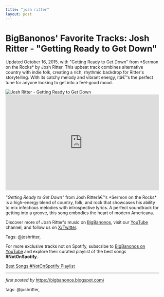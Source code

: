 ```yaml
---
title: "josh ritter"
layout: post
---
```

<!-- Post Title -->
<h1 >BigBanonos' Favorite Tracks: Josh Ritter - "Getting Ready to Get Down"</h1> <!-- Introductory Text -->
<p >Updated October 16, 2015, with "Getting Ready to Get Down" from *Sermon on the Rocks* by Josh Ritter. This upbeat track combines alternative country with indie folk, creating a rich, rhythmic backdrop for Ritter's storytelling. With its catchy melody and vibrant energy, itâ€™s the perfect tune for anyone looking to get into a feel-good mood.</p> <!-- Featured Image -->
<div > <img src="https://americanahighways.org/wp-content/uploads/2023/10/joshritter1.jpeg" alt="Josh Ritter - Getting Ready to Get Down" />
</div> <!-- YouTube Video Embed -->
<div > <iframe width="100%" height="315" src="https://www.youtube.com/embed/RQ5wNPMERmw" title="Josh Ritter - Getting Ready to Get Down [Official Video]" frameborder="0" allow="accelerometer; autoplay; clipboard-write; encrypted-media; gyroscope; picture-in-picture; web-share" referrerpolicy="strict-origin-when-cross-origin" allowfullscreen></iframe>
</div> <!-- Song Information -->
<div > <p><em>"Getting Ready to Get Down"</em> from Josh Ritterâ€™s *Sermon on the Rocks* is a high-energy blend of country, folk, and rock that showcases his ability to mix infectious melodies with introspective lyrics. A perfect soundtrack for getting into a groove, this song embodies the heart of modern Americana.</p>
</div> <!-- Footer Links -->
<div > <p>Discover more of Josh Ritter's music on <a href="https://bigbanonos.blogspot.com/" target="_blank">BigBanonos</a>, visit our <a href="https://www.youtube.com/@BigBanonos" target="_blank">YouTube</a> channel, and follow us on <a href="https://x.com/bigbanonos" target="_blank">X/Twitter</a>.</p>
</div> <!-- Tags -->
<p >Tags: @joshritter,</p>


<!--Subscribe and Playlist Links-->
<div>
    <p>For more exclusive tracks not on Spotify, subscribe to <a href="https://www.youtube.com/@BigBanonos" target="_blank">BigBanonos on YouTube</a> and explore their curated playlist of the best songs <strong>#NotOnSpotify</strong>.</p>
    <p><a href="https://www.youtube.com/playlist?list=PLtuNtuTatqI0kFahUCbtbfenC_ET5O_tr" target="_blank">Best Songs #NotOnSpotify Playlist<br /></a></p></div>

<hr />

<p><em>first posted by</em> <a href="https://bigbanonos.blogspot.com/" rel="noopener" target="_new">https://bigbanonos.blogspot.com/</a></p>

<p>tags: @joshritter,</p>
